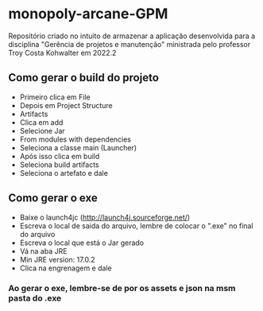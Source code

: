 # monopoly-arcane-GPM
Repositório criado no intuito de armazenar a aplicação desenvolvida para a disciplina "Gerência de projetos e manutenção" ministrada pelo professor Troy Costa Kohwalter em 2022.2


## Como gerar o build do projeto
- Primeiro clica em File
- Depois em Project Structure 
- Artifacts
- Clica em add
- Selecione Jar
- From modules with dependencies
- Seleciona a classe main (Launcher)
- Após isso clica em build 
- Seleciona build artifacts
- Seleciona o artefato e dale 

## Como gerar o exe
- Baixe o launch4jc (http://launch4j.sourceforge.net/)
- Escreva o local de saida do arquivo, lembre de colocar o ".exe" no final do arquivo
- Escreva o local que está o Jar gerado
- Vá na aba JRE 
- Min JRE version: 17.0.2
- Clica na engrenagem e dale


### Ao gerar o exe, lembre-se de por os assets e json na msm pasta do .exe
